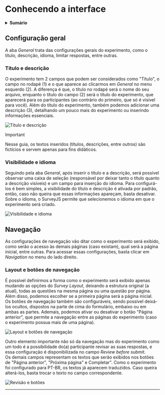 # Conhecendo a interface

<details>
  
  <summary><strong>Sumário</strong></summary>

* [Configuração geral](#configuração-geral)
  * [Título e descrição](#título-e-descrição) 
  * [Visibilidade e idioma](#visibilidade-e-idioma) 
* [Navegação](#navegação)
  * [Layout e botões de navegação]() 

</details>

## Configuração geral
A aba _General_ trata das configurações gerais do experimento, como o título, descrição, idioma, limitar respostas, entre outras.

### Título e descrição
O experimento tem 2 campos que podem ser considerados como "Título", o campo no rodapé (1) e o que aparece ao clicarmos em _General_ no menu esquerdo (2). A diferença é que, o título no rodapé será o nome do seu arquivo, enquanto o título do campo (2) será o título do experimento, que aparecerá para os participantes (ao contrário do primeiro, que só é visível para você).
Além do título do experimento, também podemos adicionar uma descrição (3), detalhando um pouco mais do experimento ou inserindo informações essenciais.

![Título e descrição](https://github.com/lamid-ufs/configurando-experimentos/assets/88946365/a3ce7460-b13b-4d9e-b2e0-0926b214268b)

> [!IMPORTANT]
> Nesse guia, os textos inseridos (títulos, descrições, entre outros) são fictícios e servem apenas para fins didáticos.

### Visibilidade e idioma
Seguindo pela aba _General_, após inserir o título e a descrição, será possível observar uma caixa de seleção (responsável por deixar tanto o título quanto a descrição visíveis) e um campo para inserção do idioma.
Para configurá-los é bem simples, a visibilidade do título e descrição é ativada por padrão, então, caso não queira que essas informações apareçam, basta desativar. Sobre o idioma, o SurveyJS permite que selecionemos o idioma em que o experimento será criado.

![Visibilidade e idioma](https://github.com/lamid-ufs/configurando-experimentos/assets/88946365/36a0f6d1-81ca-4c04-b974-2decf9a7e6d1)

## Navegação
As configurações de navegação vão ditar como o experimento será exibido, como serão o acesso às demais páginas (caso existam), qual será a página inicial, entre outras. Para acessar essas configurações, basta clicar em _Navigation_ no menu do lado direito.

### Layout e botões de navegação
É possível definirmos a forma como o experimento será exibido apenas mudando as opções do _Survey Layout_, deixando a estrutura original (a atual), todas as questões na mesma página ou uma questão por página. Além disso, podemos escolher se a primeira página será a página inicial.  
Os botões de navegação também são configuráveis, sendo possível deixá-los ocultos, dispostos na parte de cima do formulário, embaixo ou em ambas as partes. Ademais, podemos ativar ou desativar o botão "Página anterior", que permite a navegação entre as páginas do experimento (caso o experimento possua mais de uma página).

![Layout e botões de navegação](https://github.com/lamid-ufs/configurando-experimentos/assets/88946365/6bbc1fe9-85a8-4b16-b56f-4bb6ae44ad68)

Outro elemento importante não só da navegação mas do experimento como um todo é a possibilidade do(a) participante revisar as suas respostas, e essa configuração é disponibilizada no campo _Review before submit_.  
Os demais campos representam os textos que serão exibidos nos botões de "Página anterior", "Próxima página" e Completar". Como o experimento foi configurado para PT-BR, os textos já aparecem traduzidos. Caso queira alterá-los, basta trocar o texto no campo correspondente.

![Revisão e botões](https://github.com/lamid-ufs/configurando-experimentos/assets/88946365/a6355173-e72c-469d-9473-d6e6133eba3e)

---

